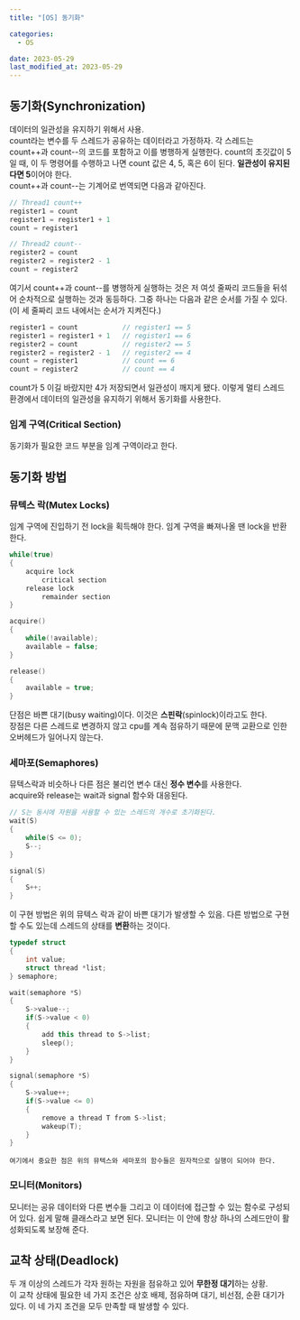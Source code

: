 ```yaml
---
title: "[OS] 동기화"

categories:
  - OS

date: 2023-05-29
last_modified_at: 2023-05-29
---
```


## 동기화(Synchronization)  
데이터의 일관성을 유지하기 위해서 사용.  
count라는 변수를 두 스레드가 공유하는 데이터라고 가정하자. 각 스레드는 count++과 count--의 코드를 포함하고 이를 병행하게 실행한다. count의 초깃값이 5일 때, 이 두 명령어를 수행하고 나면 count 값은 4, 5, 혹은 6이 된다. **일관성이 유지된다면 5**이어야 한다.  
count++과 count--는 기계어로 번역되면 다음과 같아진다.
```c++
// Thread1 count++
register1 = count
register1 = register1 + 1
count = register1

// Thread2 count--
register2 = count
register2 = register2 - 1
count = register2
```  
여기서 count++과 count--를 병행하게 실행하는 것은 저 여섯 줄짜리 코드들을 뒤섞어 순차적으로 실행하는 것과 동등하다. 그중 하나는 다음과 같은 순서를 가질 수 있다.(이 세 줄짜리 코드 내에서는 순서가 지켜진다.)  
```c++
register1 = count			// register1 == 5
register1 = register1 + 1 	// register1 == 6
register2 = count 		    // register2 == 5
register2 = register2 - 1 	// register2 == 4
count = register1 		    // count == 6
count = register2 		    // count == 4
```  
count가 5 이길 바랐지만 4가 저장되면서 일관성이 깨지게 됐다. 이렇게 멀티 스레드 환경에서 데이터의 일관성을 유지하기 위해서 동기화를 사용한다.  

### 임계 구역(Critical Section)  
동기화가 필요한 코드 부분을 임계 구역이라고 한다.  

## 동기화 방법  

### 뮤텍스 락(Mutex Locks)  
임계 구역에 진입하기 전 lock을 획득해야 한다. 임계 구역을 빠져나올 땐 lock을 반환한다.  
```c++
while(true)
{
	acquire lock
		critical section
	release lock
		remainder section
}

acquire()
{
	while(!available);
	available = false;
}

release()
{
	available = true;
}
```  
단점은 바쁜 대기(busy waiting)이다. 이것은 **스핀락**(spinlock)이라고도 한다.  
장점은 다른 스레드로 변경하지 않고 cpu를 계속 점유하기 때문에 문맥 교환으로 인한 오버헤드가 일어나지 않는다.  

### 세마포(Semaphores)  
뮤텍스락과 비슷하나 다른 점은 불리언 변수 대신 **정수 변수**를 사용한다.  
acquire와 release는 wait과 signal 함수와 대응된다.  
```c++
// S는 동시에 자원을 사용할 수 있는 스레드의 개수로 초기화된다.
wait(S)
{
	while(S <= 0);
	S--;
}

signal(S)
{
	S++;
}
```  
이 구현 방법은 위의 뮤텍스 락과 같이 바쁜 대기가 발생할 수 있음. 다른 방법으로 구현할 수도 있는데 스레드의 상태를 **변환**하는 것이다.  
```c++
typedef struct
{
	int value;
	struct thread *list;
} semaphore;

wait(semaphore *S)
{
	S->value--;
	if(S->value < 0)
	{
		add this thread to S->list;
		sleep();
	}
}

signal(semaphore *S)
{
	S->value++;
	if(S->value <= 0)
	{
		remove a thread T from S->list;
		wakeup(T);
	}
}
```  
`여기에서 중요한 점은 위의 뮤텍스와 세마포의 함수들은 원자적으로 실행이 되어야 한다.`  

### 모니터(Monitors)  
모니터는 공유 데이터와 다른 변수들 그리고 이 데이터에 접근할 수 있는 함수로 구성되어 있다. 쉽게 말해 클래스라고 보면 된다. 모니터는 이 안에 항상 하나의 스레드만이 활성화되도록 보장해 준다.  

## 교착 상태(Deadlock)
두 개 이상의 스레드가 각자 원하는 자원을 점유하고 있어 **무한정 대기**하는 상황.  
이 교착 상태에 필요한 네 가지 조건은 상호 배제, 점유하며 대기, 비선점, 순환 대기가 있다. 이 네 가지 조건을 모두 만족할 때 발생할 수 있다.